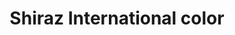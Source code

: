 ---
title: "Shiraz International color"
url: /karachi/shiraz-international-color/
shop: Allgemein
---